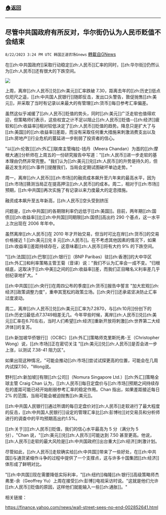 ###  [:house:返回](README.md)
---


## 尽管中共国政府有所反对，华尔街仍认为人民币贬值不会结束
`8/22/2023 3:24 PM UTC 韩国正道农场Gnews` [轉載自GNews](https://gnews.org/articles/1583870)



  
在[[zh:中共国政府]]采取行动稳定[[zh:人民币]]汇率的同时，[[zh:华尔街]]仍然认为[[zh:人民币]]还有很大的下跌空间。

![](https://lh5.googleusercontent.com/OxmUM7t7oKSfsdixZQG7nGbi6VXDY0JXpMsP5MxsLtEmvUcQbV3t18V8IXZ0RctIV3oPJ8RAYFVwScwhz2mc2W0m41M2KRnUF0lJ6K16HsD05qdaHPs2FyIbvADAtHlFAZdrZqAlKAGJGgkJqXt4gFU)

  

上周，离岸[[zh:人民币]]兑[[zh:美元]]汇率跌破 7.30，距离去年的[[zh:历史]]低点仅咫尺之遥，[[zh:中共国人民银行]]随即反击，发出口头警告，敦促抛售[[zh:美元]]，并采取了当时有记录以来最大的有管理[[zh:货币]]每日参考汇率偏差。

  

虽然这似乎减缓了[[zh:人民币]]贬值的势头，同时[[zh:美元]]广泛走软也值得欢迎，但策略师们表示，这些权宜之计不足以阻止[[zh:人民币]]贬值--[[zh:经济]]疲软和[[zh:收益率]]相对较低决定了[[zh:人民币]]贬值的趋势。降息只是扩大了与[[zh:美国]]的[[zh:收益率]]差距，而没有采取任何重大措施来刺激消费支出以及[[zh:房地产]]行业危机的蔓延进一步削弱了投资者的信心。

  

"以[[zh:伦敦]][[zh:外汇]]联席主管梅拉-钱丹（Meera Chandan）为首的[[zh:摩根大通]]分析师在上周五的一份研究报告中写道："[[zh:人民币]]进一步走软的基本理由仍然非常完整。"我们认为[[zh:美元]]兑[[zh:人民币]]的升势是持久的，但最近发生的[[zh:事件]]提醒我们，当局会定期试图破坏单边走势。"

  

周一，离岸[[zh:人民币]][[zh:市场]]的融资成本飙升至六年来的最高水平，因为[[zh:市场]]猜测当局正在提高押注[[zh:人民币]]的成本。周二，相对于[[zh:市场]]预期，[[zh:中共国]]再次实施了有记录以来力度最大的定息措施。

  

融资成本飙升至五年新高，[[zh:人民币]]空头受到挤压

  

问题是，[[zh:中共国]]的各期限利率仍远低于[[zh:美国]]。目前，两年期[[zh:国债]][[zh:收益率]]比[[zh:中共国]]同期限[[zh:国债]]高出约 290 个基点，这一水平上次出现在 2006 年年中。

  

虽然离岸[[zh:人民币]]在 2010 年才开始交易，但当时可比在岸[[zh:货币]]的交易价格接近 1 [[zh:美元]]兑 8 元[[zh:人民币]]。在不考虑其他因素的情况下，如果[[zh:收益率]]差距持续存在，这意味着[[zh:人民币]]将有大约 9% 的下跌空间。

  

"[[zh:法国]][[zh:巴黎]][[zh:银行]]（BNP Paribas）驻[[zh:香港]]的大中华区[[zh:外汇]]和利率策略主管王菊（音译）说："我们不认为汇率会一成不变。"归根结底，这取决于[[zh:中美]]之间的[[zh:收益率]]差，而我们正目睹名义利率差几乎创纪录地扩大。"

  

[[zh:中共国]][[zh:央行]]在周四公布的季度[[zh:货币]]报告中誓言 "加大宏观[[zh:经济]]政策调整力度"，重申其宽松的政策立场。[[zh:央行]]还承诺坚决防止汇率过度波动。

  

周二，离岸[[zh:人民币]]兑[[zh:美元]]汇率为7.2870，与[[zh:10月]]份创下的[[zh:历史]]最低点7.3749相差无几。今年早些时候，离岸[[zh:人民币]]兑[[zh:美元]]汇率在6.70左右，当时人们希望[[zh:经济]]重新开放将刺激[[zh:世界第二大经济体]]的复苏。

  

[[zh:新加坡华侨银行]]（OCBC）[[zh:外汇]]策略师克里斯托弗-王（Christopher Wong）说，[[zh:市场]]正在密切关注 "[[zh:美元]]兑[[zh:人民币]]是否会进一步上涨，以测试 7.38-41 阻力区"。

  

如果出现这种情况，"可能会推动[[zh:市场]]尝试试探更高的位置，可能会在几周内试探7.50，"Wong说。

  

野村[[zh:新加坡]]有限[[zh:公司]]（Nomura Singapore Ltd.）[[zh:外汇]]策略全球主管 Craig Chan 认为，[[zh:人民币]]每日定盘价与[[zh:市场]]预期之间持续存在的差距可能已经开始削弱参考汇率的稳定作用。Chan 指出，如果差距接近每日 2% 的范围，当局可能会被迫抛售[[zh:美元]]。

  

[[zh:中共国人民银行]]通过所谓的每日定盘价对[[zh:人民币]]走软进行了最大程度的反击，[[zh:中共国人民银行]]设定的管理汇率比[[zh:彭博社]]对交易员和分析师进行的调查中的平均预期高出约1.5%。

  

[[zh:关于]][[zh:人民币]]贬值，我们的信心水平最高为 5 分（满分为 5 分），"Chan 说，"[[zh:美元]]兑[[zh:人民币]]可能达到 7.50 甚至更高。他说，[[zh:人民币]]走软的最大风险是[[zh:中共国政府]]出台重大[[zh:经济]]刺激计划。

  

尽管如此，[[zh:人民币]]走软确实给[[zh:中共国]]带来了一些好处，在[[zh:中共国]]与通货紧缩作斗争的过程中提供了一个支撑点，这与许多十国集团[[zh:经济]]体形成了鲜明对比。

  

"[[zh:中共国]]现在需要降低实际利率，"[[zh:纽约]]梅隆[[zh:银行]]高级策略师杰弗里-余（Geoffrey Yu）上周在接受[[zh:彭博]]电视采访时说。"这就是他们允许[[zh:人民币]]贬值的原因，这样他们就能输入一些[[zh:通胀]]。"

  
  

相关链接：

https://finance.yahoo.com/news/wall-street-sees-no-end-002852641.html
